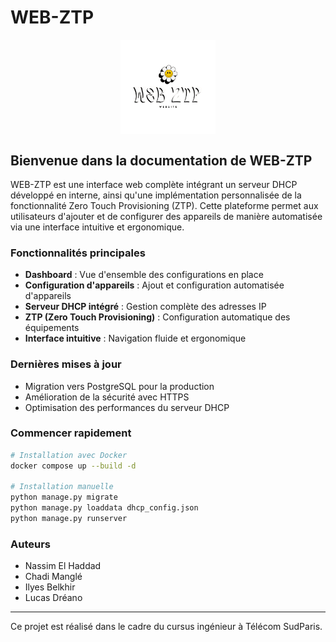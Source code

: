 # WEB-ZTP

<p align="center">
    <img src="https://raw.githubusercontent.com/Chadi-Mangle/web-ztp/refs/heads/main/logo.png" align="center" width="30%">
</p>

## Bienvenue dans la documentation de WEB-ZTP

WEB-ZTP est une interface web complète intégrant un serveur DHCP développé en interne, ainsi qu'une implémentation personnalisée de la fonctionnalité Zero Touch Provisioning (ZTP). Cette plateforme permet aux utilisateurs d'ajouter et de configurer des appareils de manière automatisée via une interface intuitive et ergonomique.

### Fonctionnalités principales

- **Dashboard** : Vue d'ensemble des configurations en place
- **Configuration d'appareils** : Ajout et configuration automatisée d'appareils
- **Serveur DHCP intégré** : Gestion complète des adresses IP
- **ZTP (Zero Touch Provisioning)** : Configuration automatique des équipements
- **Interface intuitive** : Navigation fluide et ergonomique

### Dernières mises à jour

- Migration vers PostgreSQL pour la production
- Amélioration de la sécurité avec HTTPS
- Optimisation des performances du serveur DHCP

### Commencer rapidement

```bash
# Installation avec Docker
docker compose up --build -d

# Installation manuelle
python manage.py migrate
python manage.py loaddata dhcp_config.json
python manage.py runserver
```

### Auteurs

- Nassim El Haddad
- Chadi Manglé
- Ilyes Belkhir
- Lucas Dréano

---

Ce projet est réalisé dans le cadre du cursus ingénieur à Télécom SudParis.